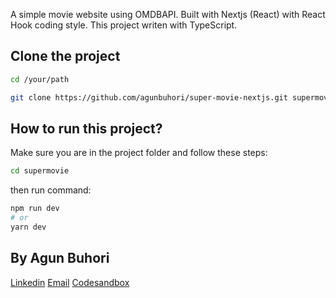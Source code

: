 A simple movie website using OMDBAPI. Built with Nextjs (React) with React Hook coding style. This project writen with TypeScript.

## Clone the project

```bash
cd /your/path

git clone https://github.com/agunbuhori/super-movie-nextjs.git supermovie
```

## How to run this project?

Make sure you are in the project folder and follow these steps:

```bash
cd supermovie
```
then run command:

```bash
npm run dev
# or
yarn dev
```

## By Agun Buhori
[Linkedin](https://linkedin.com/in/agunbuhori)
[Email](agun.buhori@gmail.com)
[Codesandbox](https://codesanbox.io/u/agunbuhori)
